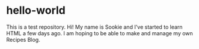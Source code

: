 # hello-world
This is a test repository.
Hi! My name is Sookie and I've started to learn HTML a few days ago. I am hoping to be able to make and manage my own Recipes Blog.
